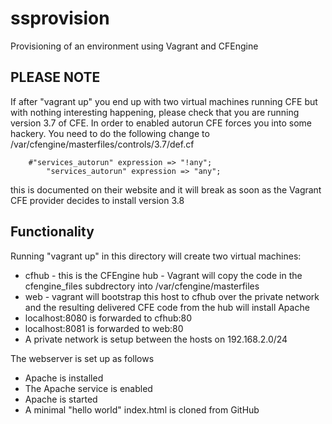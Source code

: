# ssprovision
Provisioning of an environment using Vagrant and CFEngine


## PLEASE NOTE

If after "vagrant up" you end up with two virtual machines running CFE but with nothing interesting happening, please check that you are running version 3.7 of CFE. In order to enabled  autorun CFE forces you into some hackery. You need to do the following change to /var/cfengine/masterfiles/controls/3.7/def.cf


```
	#"services_autorun" expression => "!any";
      	"services_autorun" expression => "any";
```

this is documented on their website and it will break as soon as the Vagrant CFE provider decides to install version 3.8

## Functionality

Running "vagrant up" in this directory will create two virtual machines:

* cfhub - this is the CFEngine hub - Vagrant will copy the code in the cfengine_files subdrectory into /var/cfengine/masterfiles
* web - vagrant will bootstrap this host to cfhub over the private network and the resulting delivered CFE code from the hub will install Apache
* localhost:8080 is forwarded to cfhub:80
* localhost:8081 is forwarded to web:80
* A private network is setup between the hosts on 192.168.2.0/24

The webserver is set up as follows

* Apache is installed
* The Apache service is enabled
* Apache is started
* A minimal "hello world" index.html is cloned from GitHub

